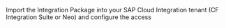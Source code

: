 Import the Integration Package into your SAP Cloud Integration tenant (CF Integration Suite or Neo) and configure the access
